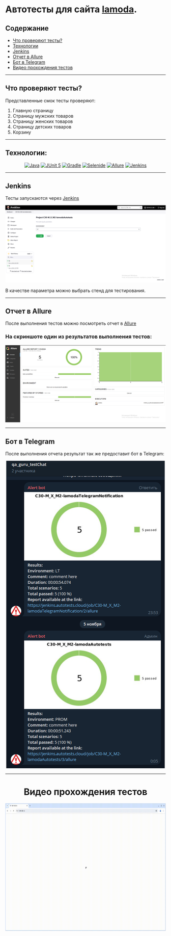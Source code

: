# Автотесты для сайта [lamoda](https://www.lamoda.ru/).

## Содержание

* <a href="#tests">Что проверяют тесты?</a>
* <a href="#tools">Технологии</a>
* <a href="#jenkins">Jenkins</a>
* <a href="#allure">Отчет в Allure</a>
* <a href="#telegramBot">Бот в Telegram</a>
* <a href="#video">Видео прохождения тестов</a>

---
<a id="tests"></a>
## <a name="Что проверяют тесты?">**Что проверяют тесты?**</a>

Представленные смок тесты проверяют:
1) Главную страницу
2) Страницу мужских товаров
3) Страницу женских товаров
4) Страницу детских товаров
5) Корзину

---
<a id="tools"></a>
## <a name="Технологии:">**Технологии:**</a>


<p align="center">  
<a href="https://www.java.com/"><img src="https://cdn.jsdelivr.net/gh/devicons/devicon@latest/icons/java/java-original.svg" width="50" height="50"  alt="Java"/></a>   
<a href="https://junit.org/junit5/"><img src="https://cdn.jsdelivr.net/gh/devicons/devicon@latest/icons/junit/junit-original.svg" width="50" height="50"  alt="JUnit 5"/></a>  
<a href="https://gradle.org/"><img src="https://cdn.jsdelivr.net/gh/devicons/devicon@latest/icons/gradle/gradle-original.svg" width="50" height="50"  alt="Gradle"/></a>  
<a href="https://selenide.org/"><img src="https://avatars.githubusercontent.com/u/43955696?s=48&v=4" width="50" height="50"  alt="Selenide"/></a>  
<a href="https://github.com/allure-framework/allure2"><img src="https://allurereport.org/svg/logo-report-sign.svg" width="50" height="50"  alt="Allure"/></a> 
<a href="https://www.jenkins.io/"><img src="https://cdn.jsdelivr.net/gh/devicons/devicon@latest/icons/jenkins/jenkins-original.svg" width="50" height="50"  alt="Jenkins"/></a>  
</p>

---
<a id="jenkins"></a>
## <a name="Jenkins">**Jenkins**</a>

Тесты запускаются через [Jenkins](https://jenkins.autotests.cloud/job/C30-M_X_M2-lamodaAutotests/)  

<img src="attachments/images/Jenkins.png" width="900">

В качестве параметра можно выбрать стенд для тестирования.

---

<a id="allure"></a>
## <a name="Отчет в Allure">**Отчет в Allure**</a>

После выполнения тестов можно посмотреть отчет в [Allure](https://jenkins.autotests.cloud/job/C30-M_X_M2-lamodaAutotests/1/allure/)
### На скриншоте один из результатов выполнения тестов:


<img src="attachments/images/AllureReport.png" width="900">

---

<a id="telegramBot"></a>
## <a name="Бот в Telegram">**Бот в Telegram**</a>

После выполнения отчета результат так же предоставит бот в Telegram:
<p align="center">
    <img src="attachments/images/TelegramBot.png">
</p>

---

<a id="video"></a>
<h1 align="center">Видео прохождения тестов</h1>
<img title="testResultsVideo" src="attachments/video/testResultsVideo.gif" width="700" height="400"  alt="video">   
